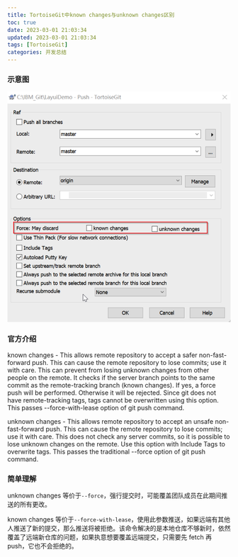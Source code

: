 ```yaml
---
title: TortoiseGit中known changes与unknown changes区别
toc: true
date: 2023-03-01 21:03:34
updated: 2023-03-01 21:03:34
tags: [TortoiseGit]
categories: 开发总结
---
```

### 示意图

![](images/TortoiseGit中known-changes与unknown-changes区别/2023-03-01-21-04-31.png)

### 官方介绍

known changes - This allows remote repository to accept a safer non-fast-forward push. This can cause the remote repository to lose commits; use it with care. This can prevent from losing unknown changes from other people on the remote. It checks if the server branch points to the same commit as the remote-tracking branch (known changes). If yes, a force push will be performed. Otherwise it will be rejected. Since git does not have remote-tracking tags, tags cannot be overwritten using this option. This passes --force-with-lease option of git push command. 

unknown changes - This allows remote repository to accept an unsafe non-fast-forward push. This can cause the remote repository to lose commits; use it with care. This does not check any server commits, so it is possible to lose unknown changes on the remote. Use this option with Include Tags to overwrite tags. This passes the traditional --force option of git push command.

### 简单理解

unknown changes 等价于`--force`，强行提交时，可能覆盖团队成员在此期间推送的所有更改。

known changes 等价于`--force-with-lease`，使用此参数推送，如果远端有其他人推送了新的提交，那么推送将被拒绝。该命令解决的是本地仓库不够新时，依然覆盖了远端新仓库的问题，如果执意想要覆盖远端提交，只需要先 fetch 再push，它也不会拒绝的。